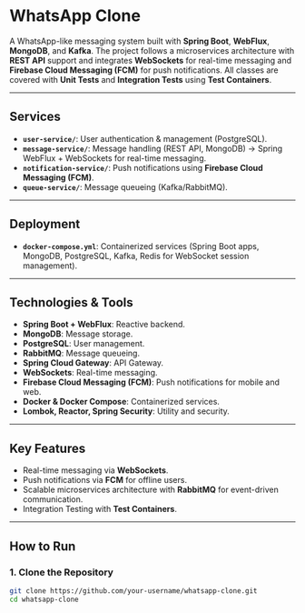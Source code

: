 # WhatsApp Clone

A WhatsApp-like messaging system built with **Spring Boot**, **WebFlux**, **MongoDB**, and **Kafka**. The project follows a microservices architecture with **REST API** support and integrates **WebSockets** for real-time messaging and **Firebase Cloud Messaging (FCM)** for push notifications. All classes are covered with **Unit Tests** and **Integration Tests** using **Test Containers**.

---

## **Services**

- **`user-service/`**: User authentication & management (PostgreSQL).  
- **`message-service/`**: Message handling (REST API, MongoDB) → Spring WebFlux + WebSockets for real-time messaging.  
- **`notification-service/`**: Push notifications using **Firebase Cloud Messaging (FCM)**.  
- **`queue-service/`**: Message queueing (Kafka/RabbitMQ).  

---

## **Deployment**

- **`docker-compose.yml`**: Containerized services (Spring Boot apps, MongoDB, PostgreSQL, Kafka, Redis for WebSocket session management).  

---

## **Technologies & Tools**

- **Spring Boot + WebFlux**: Reactive backend.  
- **MongoDB**: Message storage.  
- **PostgreSQL**: User management.  
- **RabbitMQ**: Message queueing.  
- **Spring Cloud Gateway**: API Gateway.  
- **WebSockets**: Real-time messaging.  
- **Firebase Cloud Messaging (FCM)**: Push notifications for mobile and web.  
- **Docker & Docker Compose**: Containerized services.  
- **Lombok, Reactor, Spring Security**: Utility and security.  

---

## **Key Features**

- Real-time messaging via **WebSockets**.  
- Push notifications via **FCM** for offline users.  
- Scalable microservices architecture with **RabbitMQ** for event-driven communication.  
- Integration Testing with **Test Containers**.  

---

## **How to Run**

### **1. Clone the Repository**
```bash
git clone https://github.com/your-username/whatsapp-clone.git
cd whatsapp-clone
